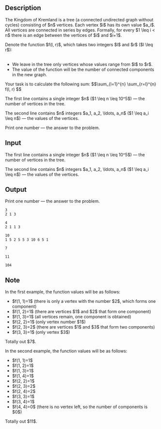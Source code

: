 ## Description

<div><p>The Kingdom of Kremland is a tree (a connected undirected graph without cycles) consisting of $n$ vertices. Each vertex $i$ has its own value $a_i$. All vertices are connected in series by edges. Formally, for every $1 \leq i &lt; n$ there is an edge between the vertices of $i$ and $i+1$.</p><p>Denote the function $f(l, r)$, which takes two integers $l$ and $r$ ($l \leq r$):</p><ul> &nbsp;&nbsp;<li> We leave in the tree only vertices whose values ​​range from $l$ to $r$. &nbsp;&nbsp;</li><li> The value of the function will be the number of connected components in the new graph. </li></ul><p>Your task is to calculate the following sum: $$\sum_{l=1}^{n} \sum_{r=l}^{n} f(l, r) $$</p></div><div class="input-specification"><p>The first line contains a single integer $n$ ($1 \leq n \leq 10^5$)&nbsp;— the number of vertices in the tree.</p><p>The second line contains $n$ integers $a_1, a_2, \ldots, a_n$ ($1 \leq a_i \leq n$)&nbsp;— the values of the vertices.</p></div><div class="output-specification"><p>Print one number&nbsp;— the answer to the problem.</p></div>

## Input

<p>The first line contains a single integer $n$ ($1 \leq n \leq 10^5$)&nbsp;— the number of vertices in the tree.</p><p>The second line contains $n$ integers $a_1, a_2, \ldots, a_n$ ($1 \leq a_i \leq n$)&nbsp;— the values of the vertices.</p>

## Output

<p>Print one number&nbsp;— the answer to the problem.</p>





```input1
3
2 1 3
```




```input2
4
2 1 1 3
```




```input3
10
1 5 2 5 5 3 10 6 5 1
```




```output1
7
```




```output2
11
```




```output3
104
```



## Note

<p>In the first example, the function values ​​will be as follows: </p><ul> <li> $f(1, 1)=1$ (there is only a vertex with the number $2$, which forms one component) </li><li> $f(1, 2)=1$ (there are vertices $1$ and $2$ that form one component) </li><li> $f(1, 3)=1$ (all vertices remain, one component is obtained) </li><li> $f(2, 2)=1$ (only vertex number $1$) </li><li> $f(2, 3)=2$ (there are vertices $1$ and $3$ that form two components) </li><li> $f(3, 3)=1$ (only vertex $3$) </li></ul> Totally out $7$.<p>In the second example, the function values ​​will be as follows: </p><ul> <li> $f(1, 1)=1$ </li><li> $f(1, 2)=1$ </li><li> $f(1, 3)=1$ </li><li> $f(1, 4)=1$ </li><li> $f(2, 2)=1$ </li><li> $f(2, 3)=2$ </li><li> $f(2, 4)=2$ </li><li> $f(3, 3)=1$ </li><li> $f(3, 4)=1$ </li><li> $f(4, 4)=0$ (there is no vertex left, so the number of components is $0$) </li></ul> Totally out $11$.
